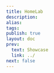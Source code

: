 ```yaml
---
title: HomeLab
description: 
alias: 
tags: 
publish: true
layout: doc
prev:
  text: Showcase
  link: ../
next: false
---
```

